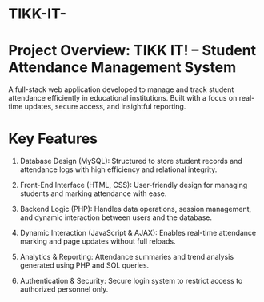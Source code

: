 # TIKK-IT-

# Project Overview: TIKK IT! – Student Attendance Management System
A full-stack web application developed to manage and track student attendance efficiently in educational institutions. Built with a focus on real-time updates, secure access, and insightful reporting.

# Key Features
1) Database Design (MySQL): Structured to store student records and attendance logs with high efficiency and relational integrity.

2) Front-End Interface (HTML, CSS): User-friendly design for managing students and marking attendance with ease.

3) Backend Logic (PHP): Handles data operations, session management, and dynamic interaction between users and the database.

4) Dynamic Interaction (JavaScript & AJAX): Enables real-time attendance marking and page updates without full reloads.

5) Analytics & Reporting: Attendance summaries and trend analysis generated using PHP and SQL queries.

6) Authentication & Security: Secure login system to restrict access to authorized personnel only.
